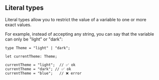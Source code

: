 ## Literal types

Literal types allow you to restrict the value of a variable to one or more exact values.

For example, instead of accepting any string, you can say that the variable can only be "light" or "dark":

```
type Theme = "light" | "dark";

let currentTheme: Theme;

currentTheme = "light";  // ✅ ok
currentTheme = "dark"; // ✅ ok
currentTheme = "blue";   // ❌ error
```